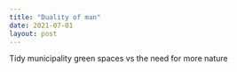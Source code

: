 ```yaml
---
title: "Duality of man"
date: 2021-07-01
layout: post
---
```



Tidy municipality green spaces vs the need for more nature